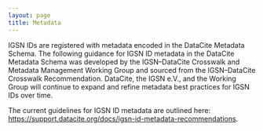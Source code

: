 ```yaml
---
layout: page
title: Metadata
---
```


IGSN IDs are registered with metadata encoded in the DataCite Metadata Schema. The following guidance for IGSN ID metadata in the DataCite Metadata Schema was developed by the IGSN–DataCite Crosswalk and Metadata Management Working Group and sourced from the IGSN–DataCite Crosswalk Recommendation. DataCite, the IGSN e.V., and the Working Group will continue to expand and refine metadata best practices for IGSN IDs over time.

The current guidelines for IGSN ID metadata are outlined here: <https://support.datacite.org/docs/igsn-id-metadata-recommendations>.
